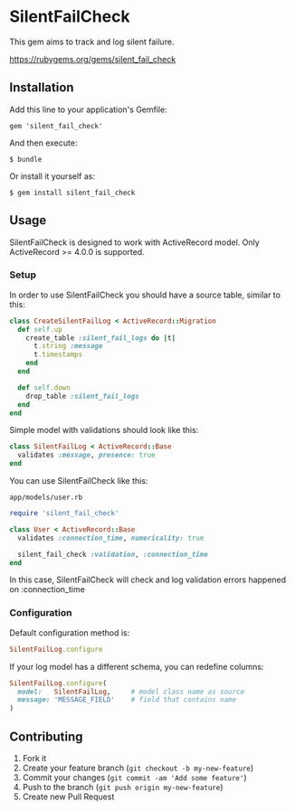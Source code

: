# SilentFailCheck

This gem aims to track and log silent failure.

https://rubygems.org/gems/silent_fail_check

## Installation

Add this line to your application's Gemfile:

    gem 'silent_fail_check'

And then execute:

    $ bundle

Or install it yourself as:

    $ gem install silent_fail_check

## Usage

SilentFailCheck is designed to work with ActiveRecord model. Only ActiveRecord >= 4.0.0 is supported.

### Setup

In order to use SilentFailCheck you should have a source table, similar to this:

```ruby
class CreateSilentFailLog < ActiveRecord::Migration
  def self.up
    create_table :silent_fail_logs do |t|
      t.string :message
      t.timestamps
    end
  end

  def self.down
    drop_table :silent_fail_logs
  end
end
```

Simple model with validations should look like this:

```ruby
class SilentFailLog < ActiveRecord::Base
  validates :message, presence: true
end
```

You can use SilentFailCheck like this:

`app/models/user.rb`

```ruby
require 'silent_fail_check'

class User < ActiveRecord::Base
  validates :connection_time, numericality: true

  silent_fail_check :validation, :connection_time
end
```

In this case, SilentFailCheck will check and log validation errors happened on :connection_time

### Configuration

Default configuration method is:

```ruby
SilentFailLog.configure
```

If your log model has a different schema, you can redefine columns:

```ruby
SilentFailLog.configure(
  model:   SilentFailLog,     # model class name as source
  message: 'MESSAGE_FIELD'    # field that contains name
)
```

## Contributing

1. Fork it
2. Create your feature branch (`git checkout -b my-new-feature`)
3. Commit your changes (`git commit -am 'Add some feature'`)
4. Push to the branch (`git push origin my-new-feature`)
5. Create new Pull Request
